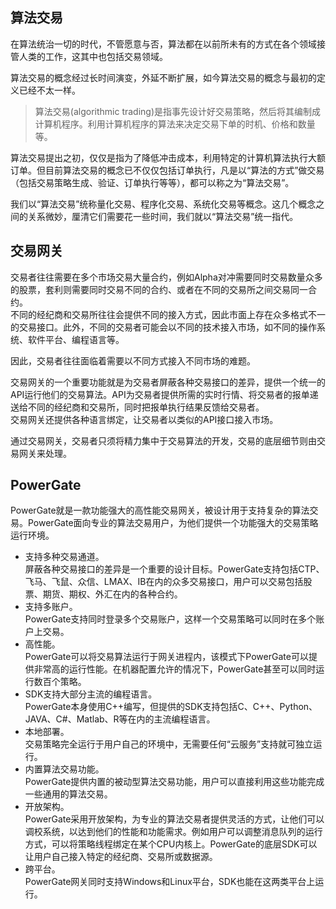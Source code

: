 ## 算法交易
在算法统治一切的时代，不管愿意与否，算法都在以前所未有的方式在各个领域接管人类的工作，这其中也包括交易领域。  

算法交易的概念经过长时间演变，外延不断扩展，如今算法交易的概念与最初的定义已经不太一样。  
> 算法交易(algorithmic trading)是指事先设计好交易策略，然后将其编制成计算机程序。利用计算机程序的算法来决定交易下单的时机、价格和数量等。  

算法交易提出之初，仅仅是指为了降低冲击成本，利用特定的计算机算法执行大额订单。但目前算法交易的概念已不仅仅包括订单执行，凡是以“算法的方式”做交易（包括交易策略生成、验证、订单执行等等），都可以称之为“算法交易”。  

我们以“算法交易”统称量化交易、程序化交易、系统化交易等概念。这几个概念之间的关系微妙，厘清它们需要花一些时间，我们就以“算法交易”统一指代。
## 交易网关
交易者往往需要在多个市场交易大量合约，例如Alpha对冲需要同时交易数量众多的股票，套利则需要同时交易不同的合约、或者在不同的交易所之间交易同一合约。  
不同的经纪商和交易所往往会提供不同的接入方式，因此市面上存在众多格式不一的交易接口。此外，不同的交易者可能会以不同的技术接入市场，如不同的操作系统、软件平台、编程语言等。  
  
因此，交易者往往面临着需要以不同方式接入不同市场的难题。

交易网关的一个重要功能就是为交易者屏蔽各种交易接口的差异，提供一个统一的API运行他们的交易算法。API为交易者提供所需的实时行情、将交易者的报单递送给不同的经纪商和交易所，同时把报单执行结果反馈给交易者。  
交易网关还提供各种语言绑定，让交易者以类似的API接口接入市场。
  
通过交易网关，交易者只须将精力集中于交易算法的开发，交易的底层细节则由交易网关来处理。

## PowerGate
PowerGate就是一款功能强大的高性能交易网关，被设计用于支持复杂的算法交易。PowerGate面向专业的算法交易用户，为他们提供一个功能强大的交易策略运行环境。

* 支持多种交易通道。   
  屏蔽各种交易接口的差异是一个重要的设计目标。PowerGate支持包括CTP、飞马、飞鼠、众信、LMAX、IB在内的众多交易接口，用户可以交易包括股票、期货、期权、外汇在内的各种合约。  
* 支持多账户。  
  PowerGate支持同时登录多个交易账户，这样一个交易策略可以同时在多个账户上交易。
* 高性能。  
  PowerGate可以将交易算法运行于网关进程内，该模式下PowerGate可以提供非常高的运行性能。在机器配置允许的情况下，PowerGate甚至可以同时运行数百个策略。  
* SDK支持大部分主流的编程语言。  
  PowerGate本身使用C++编写，但提供的SDK支持包括C、C++、Python、JAVA、C#、Matlab、R等在内的主流编程语言。    
* 本地部署。  
  交易策略完全运行于用户自己的环境中，无需要任何“云服务”支持就可独立运行。
* 内置算法交易功能。  
  PowerGate提供内置的被动型算法交易功能，用户可以直接利用这些功能完成一些通用的算法交易。
* 开放架构。  
  PowerGate采用开放架构，为专业的算法交易者提供灵活的方式，让他们可以调校系统，以达到他们的性能和功能需求。例如用户可以调整消息队列的运行方式，可以将策略线程绑定在某个CPU内核上。PowerGate的底层SDK可以让用户自己接入特定的经纪商、交易所或数据源。
* 跨平台。  
  PowerGate网关同时支持Windows和Linux平台，SDK也能在这两类平台上运行。
